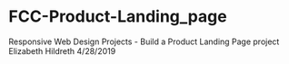 # FCC-Product-Landing_page
Responsive Web Design Projects - Build a Product Landing Page project
Elizabeth Hildreth
4/28/2019
